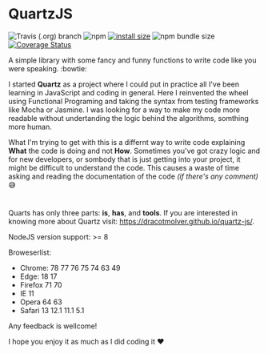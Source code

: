 # QuartzJS

![Travis (.org) branch](https://img.shields.io/travis/DracotMolver/quartz-js/master)
![npm](https://img.shields.io/npm/dm/quartzjs)
[![install size](https://packagephobia.now.sh/badge?p=quartzjs)](https://packagephobia.now.sh/result?p=quartzjs)
![npm bundle size](https://img.shields.io/bundlephobia/minzip/quartzjs)
[![Coverage Status](https://coveralls.io/repos/github/DracotMolver/quartz-js/badge.svg?branch=master)](https://coveralls.io/github/DracotMolver/quartz-js?branch=master)

A simple library with some fancy and funny functions to write code like you were speaking. :bowtie:

I started **Quartz** as a project where I could put in practice all I've been learning in JavaScript and coding in general. Here I reinvented the wheel using Functional Programing and taking the syntax from testing frameworks like Mocha or Jasmine. I was looking for a way to make my code more readable without undertanding the logic behind the algorithms, somthing more human.

What I'm trying to get with this is a differnt way to write code explaining **What** the code is doing and not **How**. Sometimes you've got crazy logic and for new developers, or sombody that is just getting into your project, it might be difficult to understand the code. This causes a waste of time asking and reading the documentation of the code _(if there's any comment)_ :sweat_smile:

#

Quarts has only three parts: **is**, **has**, and **tools**. If you are interested in knowing more about Quartz visit: https://dracotmolver.github.io/quartz-js/.

NodeJS version support: >= 8

Broweserlist:
  * Chrome: 78 77 76 75 74 63 49
  * Edge: 18 17
  * Firefox 71 70
  * IE 11
  * Opera 64 63
  * Safari 13 12.1 11.1 5.1

Any feedback is wellcome!

I hope you enjoy it as much as I did coding it :heart:
